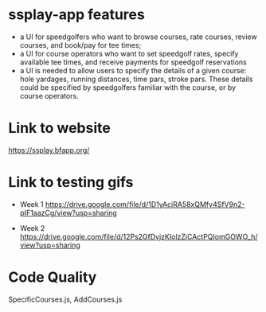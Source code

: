 # ssplay-app features	
* a UI for speedgolfers who want to browse courses, rate courses, review courses, and book/pay for tee times;
* a UI for course operators who want to set speedgolf rates, specify available tee times, and receive payments for speedgolf reservations
* a UI is needed to allow users to specify the details of a given course: hole yardages, running distances, time pars, stroke pars. These details could be specified by speedgolfers familiar with the course, or by course operators.

# Link to website
https://ssplay.bfapp.org/

# Link to testing gifs
* Week 1
	https://drive.google.com/file/d/1D1yAcjRA58xQMfy4SfV9n2-pIF1aazCg/view?usp=sharing
	
* Week 2
	https://drive.google.com/file/d/12Ps2GfDvjzKIolzZiCActPQIomGOWO_h/view?usp=sharing

# Code Quality
SpecificCourses.js, AddCourses.js

